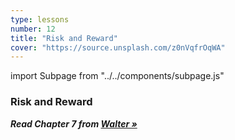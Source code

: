 ```yaml
---
type: lessons
number: 12
title: "Risk and Reward"
cover: "https://source.unsplash.com/z0nVqfrOqWA"
---
```

import Subpage from "../../components/subpage.js"

<Subpage slug="risk-and-reward">

### Risk and Reward

***Read Chapter 7 from [Walter »][walter]***

[walter]: http://0-proquest.safaribooksonline.com.library.cedarville.edu/book/web-design-and-development/9780133052954

</Subpage>
